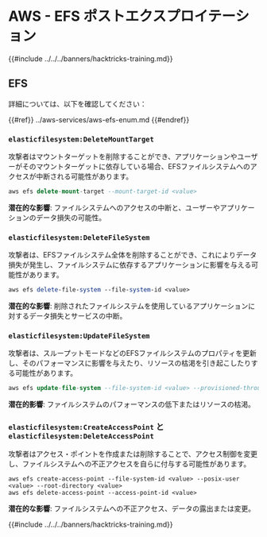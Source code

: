 # AWS - EFS ポストエクスプロイテーション

{{#include ../../../banners/hacktricks-training.md}}

## EFS

詳細については、以下を確認してください：

{{#ref}}
../aws-services/aws-efs-enum.md
{{#endref}}

### `elasticfilesystem:DeleteMountTarget`

攻撃者はマウントターゲットを削除することができ、アプリケーションやユーザーがそのマウントターゲットに依存している場合、EFSファイルシステムへのアクセスが中断される可能性があります。
```sql
aws efs delete-mount-target --mount-target-id <value>
```
**潜在的な影響**: ファイルシステムへのアクセスの中断と、ユーザーやアプリケーションのデータ損失の可能性。

### `elasticfilesystem:DeleteFileSystem`

攻撃者は、EFSファイルシステム全体を削除することができ、これによりデータ損失が発生し、ファイルシステムに依存するアプリケーションに影響を与える可能性があります。
```perl
aws efs delete-file-system --file-system-id <value>
```
**潜在的な影響**: 削除されたファイルシステムを使用しているアプリケーションに対するデータ損失とサービスの中断。

### `elasticfilesystem:UpdateFileSystem`

攻撃者は、スループットモードなどのEFSファイルシステムのプロパティを更新し、そのパフォーマンスに影響を与えたり、リソースの枯渇を引き起こしたりする可能性があります。
```sql
aws efs update-file-system --file-system-id <value> --provisioned-throughput-in-mibps <value>
```
**潜在的影響**: ファイルシステムのパフォーマンスの低下またはリソースの枯渇。

### `elasticfilesystem:CreateAccessPoint` と `elasticfilesystem:DeleteAccessPoint`

攻撃者はアクセス・ポイントを作成または削除することで、アクセス制御を変更し、ファイルシステムへの不正アクセスを自らに付与する可能性があります。
```arduino
aws efs create-access-point --file-system-id <value> --posix-user <value> --root-directory <value>
aws efs delete-access-point --access-point-id <value>
```
**潜在的な影響**: ファイルシステムへの不正アクセス、データの露出または変更。 

{{#include ../../../banners/hacktricks-training.md}}
